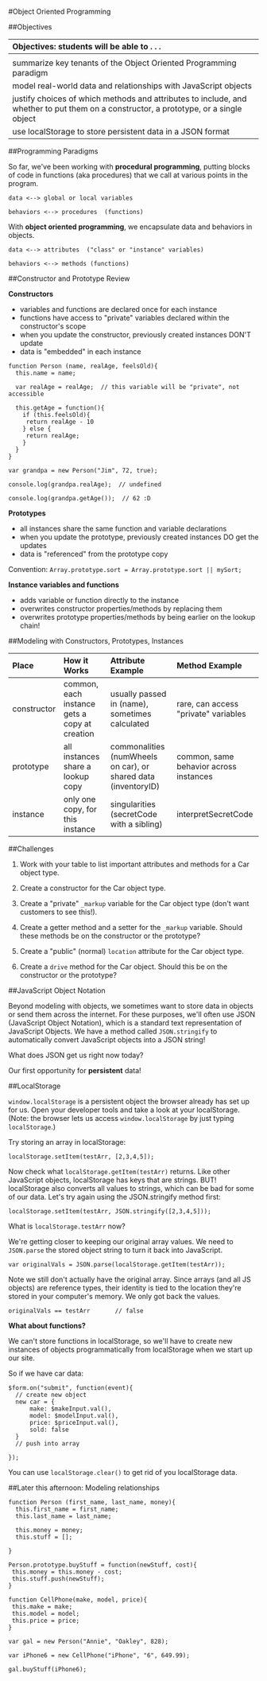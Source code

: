 #Object Oriented Programming

##Objectives

| Objectives: students will be able to . . . |
| :--- |
|  |
| summarize key tenants of the Object Oriented Programming paradigm |
| model real-world data and relationships with JavaScript objects |
| justify choices of which methods and attributes to include, and whether to put them on a constructor, a prototype, or a single object |
| use localStorage to store persistent data in a JSON format |

##Programming Paradigms

So far, we've been working with **procedural programming**, putting blocks of code in functions (aka procedures) that we call at various points in the program.


```
data <--> global or local variables

behaviors <--> procedures  (functions)

```


With **object oriented programming**, we encapsulate data and behaviors in objects.  

```
data <--> attributes  ("class" or "instance" variables)

behaviors <--> methods (functions)

```

##Constructor and Prototype Review

**Constructors**

* variables and functions are declared once for each instance
* functions have access to "private" variables declared within the constructor's scope
* when you update the constructor, previously created instances DON'T update
* data is "embedded" in each instance


```
function Person (name, realAge, feelsOld){
  this.name = name; 
  
  var realAge = realAge;  // this variable will be "private", not accessible
  
  this.getAge = function(){
    if (this.feelsOld){
     return realAge - 10
    } else {
     return realAge;
    }
  }
}

var grandpa = new Person("Jim", 72, true);

console.log(grandpa.realAge);  // undefined

console.log(grandpa.getAge());  // 62 :D
```


**Prototypes**
 
* all instances share the same function and variable declarations
* when you update the prototype, previously created instances DO get the updates
* data is "referenced" from the prototype copy

Convention:  `Array.prototype.sort = Array.prototype.sort || mySort;`

**Instance variables and functions**

* adds variable or function directly to the instance
* overwrites constructor properties/methods by replacing them
* overwrites prototype properties/methods by being earlier on the lookup chain!


##Modeling with Constructors, Prototypes, Instances

| Place | How it Works | Attribute Example | Method Example |
| :-- | :--- | :--- | :--- |
| constructor | common, each instance gets a copy at creation | usually passed in (name), sometimes calculated | rare, can access "private" variables |
| prototype | all instances share a lookup copy | commonalities (numWheels on car), or shared data (inventoryID) | common, same behavior across instances |
| instance | only one copy, for this instance | singularities (secretCode with a sibling) | interpretSecretCode |

##Challenges

1. Work with your table to list important attributes and methods for a Car object type.

1. Create a constructor for the Car object type.

1. Create a "private" `_markup` variable for the Car object type (don't want customers to see this!).  

1. Create a getter method and a setter for the `_markup` variable.  Should these methods be on the constructor or the prototype?

1. Create a "public" (normal) `location` attribute for the Car object type.

1. Create a `drive` method for the Car object. Should this be on the constructor or the prototype?


##JavaScript Object Notation

Beyond modeling with objects, we sometimes want to store data in objects or send them across the internet. For these purposes, we'll often use JSON (JavaScript Object Notation), which is a standard text representation of JavaScript Objects.  We have a method called `JSON.stringify` to automatically convert JavaScript objects into a JSON string!

What does JSON get us right now today?

Our first opportunity for **persistent** data!

##LocalStorage

`window.localStorage` is a persistent object the browser already has set up for us. Open your developer tools and take a look at your localStorage. (Note: the browser lets us access `window.localStorage` by just typing `localStorage`.)

Try storing an array in localStorage:

`localStorage.setItem(testArr, [2,3,4,5]);`

Now check what `localStorage.getItem(testArr)` returns.  Like other JavaScript objects, localStorage has keys that are strings. BUT! localStorage also converts all values to strings, which can be bad for some of our data.  Let's try again using the JSON.stringify method first:

`localStorage.setItem(testArr, JSON.stringify([2,3,4,5]));`

What is `localStorage.testArr` now?

We're getting closer to keeping our original array values. We need to `JSON.parse` the stored object string to turn it back into JavaScript.

`var originalVals = JSON.parse(localStorage.getItem(testArr));`

Note we still don't actually have the original array. Since arrays (and all JS objects) are reference types, their identity is tied to the location they're stored in your computer's memory. We only got back the values.

`originalVals == testArr       // false`


**What about functions?**

We can't store functions in localStorage, so we'll have to create new instances of objects programmatically from localStorage when we start up our site. 

So if we have car data:

```
$form.on("submit", function(event){
  // create new object 
  new car = {
      make: $makeInput.val(), 
      model: $modelInput.val(),
      price: $priceInput.val(),
      sold: false 
  }
  // push into array

});
```

You can use `localStorage.clear()` to get rid of you localStorage data.

##Later this afternoon: Modeling relationships

```
function Person (first_name, last_name, money){
  this.first_name = first_name;
  this.last_name = last_name; 
  
  this.money = money;
  this.stuff = [];
  
}

Person.prototype.buyStuff = function(newStuff, cost){
 this.money = this.money - cost;
 this.stuff.push(newStuff);
}
```

```
function CellPhone(make, model, price){
 this.make = make;
 this.model = model;
 this.price = price;
}
```

```
var gal = new Person("Annie", "Oakley", 828);

var iPhone6 = new CellPhone("iPhone", "6", 649.99);

gal.buyStuff(iPhone6);

```





